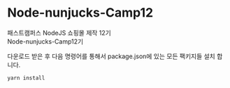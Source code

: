 # Node-nunjucks-Camp12
패스트캠퍼스 NodeJS 쇼핑몰 제작 12기\
Node-nunjucks-Camp12기

다운로드 받은 후 다음 명령어를 통해서
package.json에 있는 모든 팩키지들 설치 합니다.
```
yarn install
```